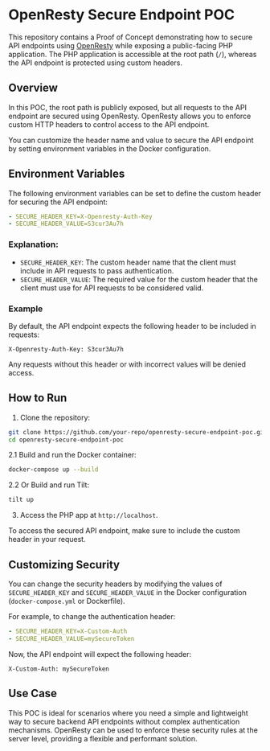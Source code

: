 # OpenResty Secure Endpoint POC

This repository contains a Proof of Concept demonstrating how to secure API endpoints using [OpenResty](https://openresty.org/) while exposing a public-facing PHP application. The PHP application is accessible at the root path (`/`), whereas the API endpoint is protected using custom headers.

## Overview

In this POC, the root path is publicly exposed, but all requests to the API endpoint are secured using OpenResty. OpenResty allows you to enforce custom HTTP headers to control access to the API endpoint.

You can customize the header name and value to secure the API endpoint by setting environment variables in the Docker configuration.

## Environment Variables

The following environment variables can be set to define the custom header for securing the API endpoint:

```yaml
- SECURE_HEADER_KEY=X-Openresty-Auth-Key
- SECURE_HEADER_VALUE=S3cur3Au7h
```

### Explanation:

- `SECURE_HEADER_KEY`: The custom header name that the client must include in API requests to pass authentication.
- `SECURE_HEADER_VALUE`: The required value for the custom header that the client must use for API requests to be considered valid.

### Example

By default, the API endpoint expects the following header to be included in requests:

```
X-Openresty-Auth-Key: S3cur3Au7h
```

Any requests without this header or with incorrect values will be denied access.

## How to Run

1. Clone the repository:

```bash
git clone https://github.com/your-repo/openresty-secure-endpoint-poc.git
cd openresty-secure-endpoint-poc
```

2.1 Build and run the Docker container:

```bash
docker-compose up --build
```

2.2 Or Build and run Tilt:

```bash
tilt up
```

3. Access the PHP app at `http://localhost`.

To access the secured API endpoint, make sure to include the custom header in your request.

## Customizing Security

You can change the security headers by modifying the values of `SECURE_HEADER_KEY` and `SECURE_HEADER_VALUE` in the Docker configuration (`docker-compose.yml` or Dockerfile).

For example, to change the authentication header:

```yaml
- SECURE_HEADER_KEY=X-Custom-Auth
- SECURE_HEADER_VALUE=mySecureToken
```

Now, the API endpoint will expect the following header:

```
X-Custom-Auth: mySecureToken
```

## Use Case

This POC is ideal for scenarios where you need a simple and lightweight way to secure backend API endpoints without complex authentication mechanisms. OpenResty can be used to enforce these security rules at the server level, providing a flexible and performant solution.
